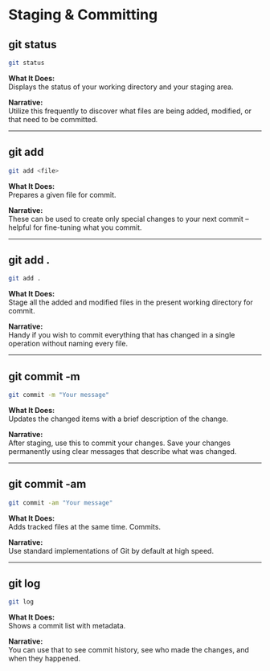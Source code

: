 # Staging & Committing

## git status
```bash
git status
```
**What It Does:**  
Displays the status of your working directory and your staging area.

**Narrative:**  
Utilize this frequently to discover what files are being added, modified, or that need to be committed.

---

## git add
```bash
git add <file>
```
**What It Does:**  
Prepares a given file for commit.

**Narrative:**  
These can be used to create only special changes to your next commit – helpful for fine-tuning what you commit.

---

## git add .
```bash
git add .
```
**What It Does:**  
Stage all the added and modified files in the present working directory for commit.

**Narrative:**  
Handy if you wish to commit everything that has changed in a single operation without naming every file.

---

## git commit -m
```bash
git commit -m "Your message"
```
**What It Does:**  
Updates the changed items with a brief description of the change.

**Narrative:**  
After staging, use this to commit your changes. Save your changes permanently using clear messages that describe what was changed.

---

## git commit -am
```bash
git commit -am "Your message"
```
**What It Does:**  
Adds tracked files at the same time. Commits.

**Narrative:**  
Use standard implementations of Git by default at high speed.

---

## git log
```bash
git log
```
**What It Does:**  
Shows a commit list with metadata.

**Narrative:**  
You can use that to see commit history, see who made the changes, and when they happened.